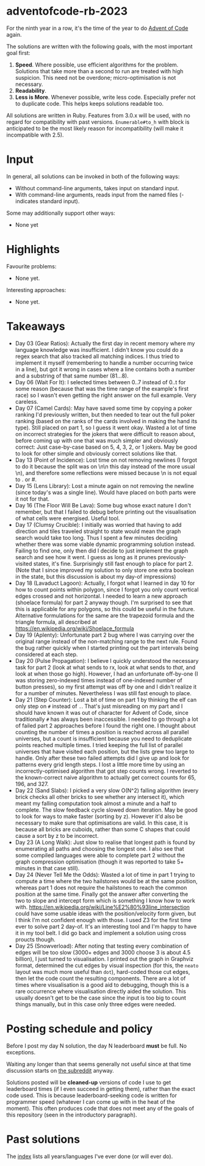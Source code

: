 # adventofcode-rb-2023

For the ninth year in a row, it's the time of the year to do [Advent of Code](http://adventofcode.com) again.

The solutions are written with the following goals, with the most important goal first:

1. **Speed**.
   Where possible, use efficient algorithms for the problem.
   Solutions that take more than a second to run are treated with high suspicion.
   This need not be overdone; micro-optimisation is not necessary.
2. **Readability**.
3. **Less is More**.
   Whenever possible, write less code.
   Especially prefer not to duplicate code.
   This helps keeps solutions readable too.

All solutions are written in Ruby.
Features from 3.0.x will be used, with no regard for compatibility with past versions.
`Enumerable#to_h` with block is anticipated to be the most likely reason for incompatibility (will make it incompatible with 2.5).

# Input

In general, all solutions can be invoked in both of the following ways:

* Without command-line arguments, takes input on standard input.
* With command-line arguments, reads input from the named files (- indicates standard input).

Some may additionally support other ways:

* None yet

# Highlights

Favourite problems:

* None yet.

Interesting approaches:

* None yet.

# Takeaways

* Day 03 (Gear Ratios):
  Actually the first day in recent memory where my language knowledge was insufficient.
  I didn't know you could do a regex search that also tracked all matching indices.
  I thus tried to implement it myself
  (remembering to handle a number occurring twice in a line),
  but got it wrong in cases where a line contains both a number and a substring of that same number (81...8).
* Day 06 (Wait For It):
  I selected times between 0..7 instead of 0..t for some reason
  (because that was the time range of the example's first race)
  so I wasn't even getting the right answer on the full example.
  Very careless.
* Day 07 (Camel Cards):
  May have saved some time by copying a poker ranking I'd previously written,
  but then needed to tear out the full poker ranking
  (based on the ranks of the cards involved in making the hand its type).
  Still placed on part 1, so I guess it went okay.
  Wasted a lot of time on incorrect strategies for the jokers that were difficult to reason about,
  before coming up with one that was much simpler and obviously correct:
  Just case-by-case based on 5, 4, 3, 2, or 1 jokers.
  May be good to look for other simple and obviously correct solutions like that.
* Day 13 (Point of Incidence):
  Lost time on not removing newlines
  (I forgot to do it because the split was on \n\n this day instead of the more usual \n),
  and therefore some reflections were missed because \n is not equal to . or #.
* Day 15 (Lens Library):
  Lost a minute again on not removing the newline (since today's was a single line).
  Would have placed on both parts were it not for that.
* Day 16 (The Floor Will Be Lava):
  Some bug whose exact nature I don't remember,
  but that I failed to debug before printing out the visualisation of what cells were energised.
  Useful tool.
* Day 17 (Clumsy Crucible):
  I initially was worried that having to add direction and tiles traveled straight to state would mean the graph search would take too long.
  Thus I spent a few minutes deciding whether there was some viable dynamic programming solution instead.
  Failing to find one, only then did I decide to just implement the graph search and see how it went.
  I guess as long as it prunes previously-visited states, it's fine.
  Surprisingly still fast enough to place for part 2.
  (Note that I since improved my solution to only store one extra boolean in the state,
  but this discussion is about my day-of impressions)
* Day 18 (Lavaduct Lagoon):
  Actually, I forgot what I learned in day 10 for how to count points within polygon,
  since I forgot you only count vertical edges crossed and not horizontal.
  I needed to learn a new approach (shoelace formula) for part 2 anyway though.
  I'm surprised to see that this is applicable for any polygons, so this could be useful in the future.
  Alternative formulations for the same are the trapezoid formula and the triangle formula,
  all described at https://en.wikipedia.org/wiki/Shoelace_formula
* Day 19 (Aplenty):
  Unfortunate part 2 bug where I was carrying over the original range instead of the non-matching range to the next rule.
  Found the bug rather quickly when I started printing out the part intervals being considered at each step.
* Day 20 (Pulse Propagation):
  I believe I quickly understood the necessary task for part 2
  (look at what sends to rx, look at what sends to *that*, and look at when those go high).
  However, I had an unfortunate off-by-one
  (I was storing zero-indexed times instead of one-indexed number of button presses),
  so my first attempt was off by one and I didn't realize it for a number of minutes.
  Nevertheless I was still fast enough to place.
* Day 21 (Step Counter):
  Lost a bit of time on part 1 by thinking the elf can only step on `#` instead of `.`.
  That's just misreading on my part and I should have known it was out of character for Advent of Code,
  since traditionally `#` has always been inaccessible.
  I needed to go through a lot of failed part 2 approaches before I found the right one.
  I thought about counting the number of times a position is reached across all parallel universes,
  but a count is insufficient because you need to deduplicate points reached multiple times.
  I tried keeping the full list of parallel universes that have visited each position,
  but the lists grew too large to handle.
  Only after these two failed attempts did I give up and look for patterns every grid length steps.
  I lost a little more time by using an incorrectly-optimised algorithm that got step counts wrong.
  I reverted to the known-correct naive algorithm to actually get correct counts for 65, 196, and 327.
* Day 22 (Sand Slabs):
  I picked a very slow O(N^2) falling algorithm
  (every brick checks all other bricks to see whether any intersect it),
  which meant my falling computation took almost a minute and a half to complete.
  The slow feedback cycle slowed down iteration.
  May be good to look for ways to make faster (sorting by z).
  However it'd also be necessary to make sure that optimisations are valid.
  In this case, it is because all bricks are cuboids,
  rather than some C shapes that could cause a sort by z to be incorrect.
* Day 23 (A Long Walk):
  Just slow to realise that longest path is found by enumerating all paths and choosing the longest one.
  I also see that some compiled languages were able to complete part 2 without the graph compression optimisation
  (though it was reported to take 5+ minutes in that case still).
* Day 24 (Never Tell Me the Odds):
  Wasted a lot of time in part 1 trying to compute a time where the two hailstones would be at the same position,
  whereas part 1 does not require the hailstones to reach the common position at the same time.
  Finally got the answer after converting the two to slope and intercept form which is something I know how to work with.
  https://en.wikipedia.org/wiki/Line%E2%80%93line_intersection could have some usable ideas with the position/velocity form given,
  but I think I'm not confident enough with those.
  I used Z3 for the first time ever to solve part 2 day-of.
  It's an interesting tool and I'm happy to have it in my tool belt.
  I did go back and implement a solution using cross proucts though.
* Day 25 (Snowverload):
  After noting that testing every combination of edges will be too slow
  (3000+ edges and 3000 choose 3 is about 4.5 billion),
  I just turned to visualisation.
  I printed out the graph in Graphviz format,
  determined the cut edges by visual inspection
  (for this, the `neato` layout was much more useful than `dot`),
  hard-coded those cut edges,
  then let the code count the resulting components.
  There are a lot of times where visualisation is a good aid to debugging,
  though this is a rare occurrence where visualisation directly aided the solution.
  This usually doesn't get to be the case since the input is too big to count things manually,
  but in this case only three edges were needed.

# Posting schedule and policy

Before I post my day N solution, the day N leaderboard **must** be full.
No exceptions.

Waiting any longer than that seems generally not useful since at that time discussion starts on [the subreddit](https://www.reddit.com/r/adventofcode) anyway.

Solutions posted will be **cleaned-up** versions of code I use to get leaderboard times (if I even succeed in getting them), rather than the exact code used.
This is because leaderboard-seeking code is written for programmer speed (whatever I can come up with in the heat of the moment).
This often produces code that does not meet any of the goals of this repository (seen in the introductory paragraph).

# Past solutions

The [index](https://github.com/petertseng/adventofcode-common/blob/master/index.md) lists all years/languages I've ever done (or will ever do).
